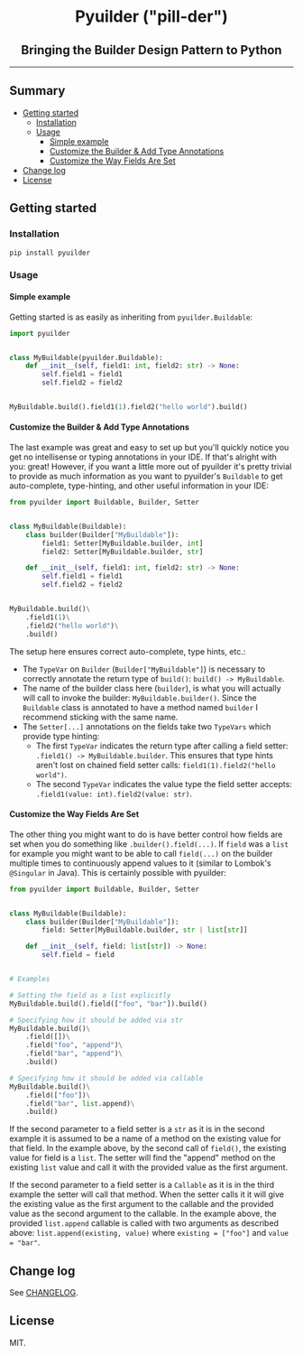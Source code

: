 <h1 align="center">Pyuilder ("pill-der")</h1>

<h2 align="center">
Bringing the Builder Design Pattern to Python
</h2>

<!-- Shields Here -->
<p align="center">
</p>

---

## Summary

- [Getting started](#getting-started)
  - [Installation](#installation)
  - [Usage](#usage)
    - [Simple example](#customize-the-builder--add-type-annotations)
    - [Customize the Builder & Add Type Annotations](#simple-example)
    - [Customize the Way Fields Are Set](#customize-the-way-fields-are-set)
- [Change log](#change-log)
- [License](#license)

## Getting started

### Installation

```shell
pip install pyuilder
```

### Usage

#### Simple example

Getting started is as easily as inheriting from `pyuilder.Buildable`:

```py
import pyuilder


class MyBuildable(pyuilder.Buildable):
    def __init__(self, field1: int, field2: str) -> None:
        self.field1 = field1
        self.field2 = field2


MyBuildable.build().field1(1).field2("hello world").build()
```

#### Customize the Builder & Add Type Annotations

The last example was great and easy to set up but you'll quickly notice you get no intellisense or typing annotations in your IDE. If that's alright with you: great! However, if you want a little more out of pyuilder it's pretty trivial to provide as much information as you want to pyuilder's `Buildable` to get auto-complete, type-hinting, and other useful information in your IDE:

```py
from pyuilder import Buildable, Builder, Setter


class MyBuildable(Buildable):
    class builder(Builder["MyBuildable"]):
        field1: Setter[MyBuildable.builder, int]
        field2: Setter[MyBuildable.builder, str]

    def __init__(self, field1: int, field2: str) -> None:
        self.field1 = field1
        self.field2 = field2


MyBuildable.build()\
    .field1(1)\
    .field2("hello world")\
    .build()
```

The setup here ensures correct auto-complete, type hints, etc.:

- The `TypeVar` on `Builder` (`Builder["MyBuildable"]`) is necessary to correctly annotate the return type of `build()`: `build() -> MyBuildable`.
- The name of the builder class here (`builder`), is what you will actually will call to invoke the builder: `MyBuildable.builder()`.
  Since the `Buildable` class is annotated to have a method named `builder` I recommend sticking with the same name.
- The `Setter[...]` annotations on the fields take two `TypeVars` which provide type hinting:
  - The first `TypeVar` indicates the return type after calling a field setter: `.field1() -> MyBuildable.builder`.
    This ensures that type hints aren't lost on chained field setter calls: `field1(1).field2("hello world")`.
  - The second `TypeVar` indicates the value type the field setter accepts: `.field1(value: int).field2(value: str)`.

#### Customize the Way Fields Are Set

The other thing you might want to do is have better control how fields are set when you do something like `.builder().field(...)`. If `field` was a `list` for example you might want to be able to call `field(...)` on the builder multiple times to continuously append values to it (similar to Lombok's `@Singular` in Java). This is certainly possible with pyuilder:

```py
from pyuilder import Buildable, Builder, Setter


class MyBuildable(Buildable):
    class builder(Builder["MyBuildable"]):
        field: Setter[MyBuildable.builder, str | list[str]]

    def __init__(self, field: list[str]) -> None:
        self.field = field


# Examples

# Setting the field as a list explicitly
MyBuildable.build().field(["foo", "bar"]).build()

# Specifying how it should be added via str
MyBuildable.build()\
    .field([])\
    .field("foo", "append")\
    .field("bar", "append")\
    .build()

# Specifying how it should be added via callable
MyBuildable.build()\
    .field(["foo"])\
    .field("bar", list.append)\
    .build()
```

If the second parameter to a field setter is a `str` as it is in the second example it is assumed to be a name of a method on the existing value for that field. In the example above, by the second call of `field()`, the existing value for field is a `list`. The setter will find the "append" method on the existing `list` value and call it with the provided value as the first argument.

If the second parameter to a field setter is a `Callable` as it is in the third example the setter will call that method. When the setter calls it it will give the existing value as the first argument to the callable and the provided value as the second argument to the callable. In the example above, the provided `list.append` callable is called with two arguments as described above: `list.append(existing, value)` where `existing = ["foo"]` and `value = "bar"`.

## Change log

See [CHANGELOG](CHANGELOG.md).

## License

MIT.
